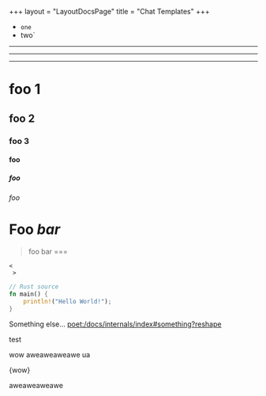 +++
layout = "LayoutDocsPage"
title = "Chat Templates"
+++

- `one`
- two`

***
---
___

# foo 1
## foo 2
### foo 3
#### foo
##### foo
###### foo

Foo *bar*
=========

> foo
bar
===

```
<
 >
```

```rs
// Rust source
fn main() {
    println!("Hello World!");
}
```

Something else... <poet:/docs/internals/index#something?reshape>

<p>test</p>

<Note type="info">
  wow
</Note>

<Note type="hello">
  aweaweaweawe
</Note>

<Note type={context.front_matter.title}>
  ua
</Note>

{wow}

aweaweaweawe
